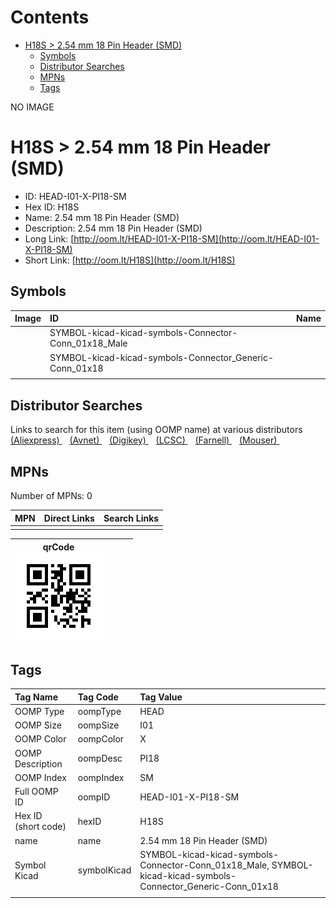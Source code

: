 



Contents
========

* [H18S > 2.54 mm 18 Pin Header (SMD)](#h18s--254-mm-18-pin-header-smd)
	* [Symbols](#symbols)
	* [Distributor Searches](#distributor-searches)
	* [MPNs](#mpns)
	* [Tags](#tags)
  
NO IMAGE  
# H18S > 2.54 mm 18 Pin Header (SMD)

- ID: HEAD-I01-X-PI18-SM
- Hex ID: H18S
- Name: 2.54 mm 18 Pin Header (SMD)
- Description: 2.54 mm 18 Pin Header (SMD)
- Long Link: [http://oom.lt/HEAD-I01-X-PI18-SM](http://oom.lt/HEAD-I01-X-PI18-SM)
- Short Link: [http://oom.lt/H18S](http://oom.lt/H18S)

## Symbols
  

|Image|ID|Name|
| :--- | :--- | :--- |
|![]()|SYMBOL-kicad-kicad-symbols-Connector-Conn_01x18_Male||
|![]()|SYMBOL-kicad-kicad-symbols-Connector_Generic-Conn_01x18||
||||

## Distributor Searches
  
Links to search for this item (using OOMP name) at various distributors  
[(Aliexpress) ](https://www.aliexpress.com/wholesale?SearchText=11172.54+mm+18+Pin+Header+SMD)&nbsp;&nbsp;&nbsp;[(Avnet) ](https://www.avnet.com/shop/us/search/2.54+mm+18+Pin+Header+SMD)&nbsp;&nbsp;&nbsp;[(Digikey) ](https://www.digikey.co.uk/en/products/result?s=2.54+mm+18+Pin+Header+SMD)&nbsp;&nbsp;&nbsp;[(LCSC) ](https://www.lcsc.com/search?q=2.54+mm+18+Pin+Header+SMD)&nbsp;&nbsp;&nbsp;[(Farnell) ](https://uk.farnell.com/search?st=2.54+mm+18+Pin+Header+SMD)&nbsp;&nbsp;&nbsp;[(Mouser) ](https://www.mouser.com/c/?q=2.54+mm+18+Pin+Header+SMD)&nbsp;&nbsp;&nbsp;
## MPNs
  
Number of MPNs: 0  

|MPN|Direct Links|Search Links|
| :--- | :--- | :--- |
||||
  

|qrCode<br>[![](https://raw.githubusercontent.com/oomlout/oomlout_OOMP_parts_V2/main/HEAD/I01/X/PI18/SM/qrCode_140.png)](https://github.com/oomlout/oomlout_OOMP_parts_V2/tree/main/HEAD/I01/X/PI18/SM/qrCode.png)||||
| :---: | :---: | :---: | :---: |

## Tags
  

|Tag Name|Tag Code|Tag Value|
| :--- | :--- | :--- |
|OOMP Type|oompType|HEAD|
|OOMP Size|oompSize|I01|
|OOMP Color|oompColor|X|
|OOMP Description|oompDesc|PI18|
|OOMP Index|oompIndex|SM|
|Full OOMP ID|oompID|HEAD-I01-X-PI18-SM|
|Hex ID (short code)|hexID|H18S|
|name|name|2.54 mm 18 Pin Header (SMD)|
|Symbol Kicad|symbolKicad|SYMBOL-kicad-kicad-symbols-Connector-Conn_01x18_Male, SYMBOL-kicad-kicad-symbols-Connector_Generic-Conn_01x18|
||||
